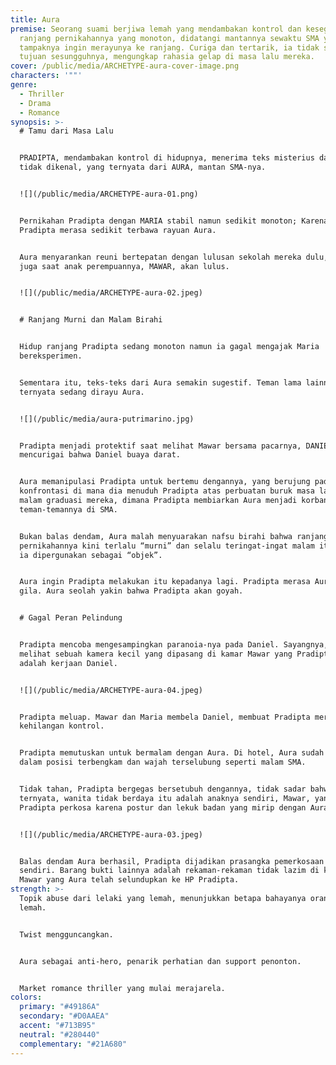 ```yaml
---
title: Aura
premise: Seorang suami berjiwa lemah yang mendambakan kontrol dan kesegaran di
  ranjang pernikahannya yang monoton, didatangi mantannya sewaktu SMA yang
  tampaknya ingin merayunya ke ranjang. Curiga dan tertarik, ia tidak sadar akan
  tujuan sesungguhnya, mengungkap rahasia gelap di masa lalu mereka.
cover: /public/media/ARCHETYPE-aura-cover-image.png
characters: '""'
genre:
  - Thriller
  - Drama
  - Romance
synopsis: >-
  # Tamu dari Masa Lalu


  PRADIPTA, mendambakan kontrol di hidupnya, menerima teks misterius dari nomor
  tidak dikenal, yang ternyata dari AURA, mantan SMA-nya.


  ![](/public/media/ARCHETYPE-aura-01.png)


  Pernikahan Pradipta dengan MARIA stabil namun sedikit monoton; Karena itu,
  Pradipta merasa sedikit terbawa rayuan Aura.


  Aura menyarankan reuni bertepatan dengan lulusan sekolah mereka dulu, yang
  juga saat anak perempuannya, MAWAR, akan lulus.


  ![](/public/media/ARCHETYPE-aura-02.jpeg)


  # Ranjang Murni dan Malam Birahi


  Hidup ranjang Pradipta sedang monoton namun ia gagal mengajak Maria
  bereksperimen.


  Sementara itu, teks-teks dari Aura semakin sugestif. Teman lama lainnya juga
  ternyata sedang dirayu Aura.


  ![](/public/media/aura-putrimarino.jpg)


  Pradipta menjadi protektif saat melihat Mawar bersama pacarnya, DANIEL, dan
  mencurigai bahwa Daniel buaya darat.


  Aura memanipulasi Pradipta untuk bertemu dengannya, yang berujung pada
  konfrontasi di mana dia menuduh Pradipta atas perbuatan buruk masa lalu pada
  malam graduasi mereka, dimana Pradipta membiarkan Aura menjadi korban seksual
  teman-temannya di SMA.


  Bukan balas dendam, Aura malah menyuarakan nafsu birahi bahwa ranjang
  pernikahannya kini terlalu “murni” dan selalu teringat-ingat malam itu dimana
  ia dipergunakan sebagai “objek”.


  Aura ingin Pradipta melakukan itu kepadanya lagi. Pradipta merasa Aura sudah
  gila. Aura seolah yakin bahwa Pradipta akan goyah.


  # Gagal Peran Pelindung


  Pradipta mencoba mengesampingkan paranoia-nya pada Daniel. Sayangnya, ia
  melihat sebuah kamera kecil yang dipasang di kamar Mawar yang Pradipta anggap
  adalah kerjaan Daniel.


  ![](/public/media/ARCHETYPE-aura-04.jpeg)


  Pradipta meluap. Mawar dan Maria membela Daniel, membuat Pradipta merasa
  kehilangan kontrol.


  Pradipta memutuskan untuk bermalam dengan Aura. Di hotel, Aura sudah siap
  dalam posisi terbengkam dan wajah terselubung seperti malam SMA.


  Tidak tahan, Pradipta bergegas bersetubuh dengannya, tidak sadar bahwa
  ternyata, wanita tidak berdaya itu adalah anaknya sendiri, Mawar, yang baru
  Pradipta perkosa karena postur dan lekuk badan yang mirip dengan Aura.


  ![](/public/media/ARCHETYPE-aura-03.jpeg)


  Balas dendam Aura berhasil, Pradipta dijadikan prasangka pemerkosaan anaknya
  sendiri. Barang bukti lainnya adalah rekaman-rekaman tidak lazim di kamar
  Mawar yang Aura telah selundupkan ke HP Pradipta.
strength: >-
  Topik abuse dari lelaki yang lemah, menunjukkan betapa bahayanya orang yang
  lemah.


  Twist mengguncangkan.


  Aura sebagai anti-hero, penarik perhatian dan support penonton.


  Market romance thriller yang mulai merajarela.
colors:
  primary: "#49186A"
  secondary: "#D0AAEA"
  accent: "#713B95"
  neutral: "#280440"
  complementary: "#21A680"
---
```

